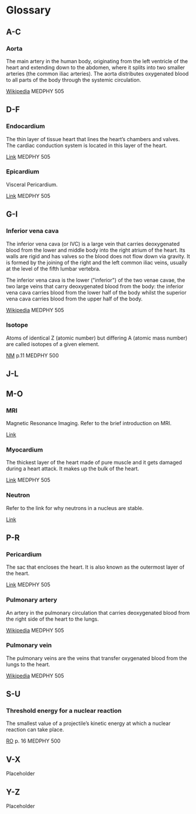 # Glossary

## A-C
### Aorta
The main artery in the human body, originating from the left ventricle of the heart and extending down to the abdomen, where it splits into two smaller arteries (the common iliac arteries). The aorta distributes oxygenated blood to all parts of the body through the systemic circulation.

[Wikipedia](https://en.wikipedia.org/wiki/Aorta) MEDPHY 505


## D-F
### Endocardium
The thin layer of tissue heart that lines the heart’s chambers and valves. The cardiac conduction system is located in this layer of the heart.

[Link](https://florida.theorangegrove.org/og/file/2d684c74-16c7-54be-f3cf-1a380b19e4d1/1/bbtraining.zip/instructional_design/12Leads/05.htm) MEDPHY 505
### Epicardium
Visceral Pericardium.

[Link](https://florida.theorangegrove.org/og/file/2d684c74-16c7-54be-f3cf-1a380b19e4d1/1/bbtraining.zip/instructional_design/12Leads/05.htm) MEDPHY 505

## G-I
### Inferior vena cava
The inferior vena cava (or IVC) is a large vein that carries deoxygenated blood from the lower and middle body into the right atrium of the heart. Its walls are rigid and has valves so the blood does not flow down via gravity. It is formed by the joining of the right and the left common iliac veins, usually at the level of the fifth lumbar vertebra.

The inferior vena cava is the lower ("inferior") of the two venae cavae, the two large veins that carry deoxygenated blood from the body: the inferior vena cava carries blood from the lower half of the body whilst the superior vena cava carries blood from the upper half of the body.

[Wikipedia](https://en.wikipedia.org/wiki/Inferior_vena_cava) MEDPHY 505

### Isotope
Atoms of identical Z (atomic number) but differing A (atomic mass number) are called isotopes of a given element. 

[NM] p.11 MEDPHY 500
## J-L
## M-O
### MRI
Magnetic Resonance Imaging. Refer to the brief introduction on MRI.

[Link](http://casemed.case.edu/clerkships/neurology/web%20neurorad/mri%20basics.htm)
### Myocardium
The thickest layer of the heart made of pure muscle and it gets damaged during a heart attack. It makes up the bulk of the heart.

[Link](https://florida.theorangegrove.org/og/file/2d684c74-16c7-54be-f3cf-1a380b19e4d1/1/bbtraining.zip/instructional_design/12Leads/05.htm) MEDPHY 505

### Neutron
Refer to the link for why neutrons in a nucleus are stable.

[Link](http://www.sjsu.edu/faculty/watkins/neutronnucleus.htm)
## P-R
### Pericardium
The sac that encloses the heart. It is also known as the outermost layer of the heart.

[Link](https://florida.theorangegrove.org/og/file/2d684c74-16c7-54be-f3cf-1a380b19e4d1/1/bbtraining.zip/instructional_design/12Leads/05.htm) MEDPHY 505
### Pulmonary artery
An artery in the pulmonary circulation that carries deoxygenated blood from the right side of the heart to the lungs.

[Wikipedia](https://en.wikipedia.org/wiki/Pulmonary_artery) MEDPHY 505
### Pulmonary vein
The pulmonary veins are the veins that transfer oxygenated blood from the lungs to the heart. 

[Wikipedia](https://en.wikipedia.org/wiki/Pulmonary_vein) MEDPHY 505
## S-U
### Threshold energy for a nuclear reaction 
The smallest value of a projectile’s kinetic energy at which a nuclear reaction can take place. 

[RO] p. 16 MEDPHY 500
## V-X
Placeholder
## Y-Z
Placeholder

[NM]:https://www-pub.iaea.org/MTCD/Publications/PDF/Pub1617web-1294055.pdf
[RO]:https://www-pub.iaea.org/mtcd/publications/pdf/pub1196_web.pdf
